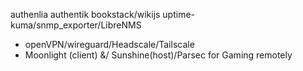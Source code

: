 authenlia
authentik
bookstack/wikijs
uptime-kuma/snmp_exporter/LibreNMS
- openVPN/wireguard/Headscale/Tailscale 
- Moonlight (client) &/ Sunshine(host)/Parsec for Gaming remotely